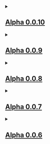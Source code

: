 <details>
<summary><h2><u><strong>Alpha 0.0.10</h2></u></strong></summary>
<p><h5><strong><em>Mods Updated</h5></strong></em>
<ol><li>Sophisticated Storage</li>
<li>Sophisticated Backpacks</li>
<li>Sophisticated Core</li>
<li>Moonlight Lib</li>
<li>Create Crafts & Additions</li>
<li>Fullblock Energistics</li>
<li>CraftPresence</li>
<li>Cobweb</li></ol>
<h5><strong><em>Mods Removed</h5></strong></em>
<ol><li>Eccentric Tome (Few Guide Books was Unneeded)</li>
<li>HammerLib</li></ol>
<h5><strong><em>Mods Added</h5></strong></em>
<ol><li>Custom Portal Builder</li>
<li>Additional Enchanted Miner</li></ol>
<h5><strong><em>Config Updates</h5></strong></em>
<ol><li>Custom Portals for JAMD</li>
<li>Disabled JAMD Portals</li>
<li>Restricted Portals for All Dimensions</li></ol>
<h5><strong><em>Script Updates</h5></strong></em>
<ol><li>Quarry Recipe Modifications</li>
<li>IE Recipe Changes</li>
<li>Powah gating added to Mekanism</li>
<li>Fixed Chest Recipe</p></ol></details>
<details><summary><h2><u><strong>Alpha 0.0.9</h2></u></strong></summary>
<p><h5><strong><em>Mods Update</h5></strong></em>
<ol><li>Fusion</li>
<li>Just Enough Items</li>
<li>TrashSlot</li>
<li>Sophisticated Storage</li>
<li>Sophisticated Core</li>
<li>Sophisticated Backpacks</li>
<li>Moonlight Lib</li>
<li>KleeSlabs</li>
<li>EMI</li>
<li>Balm</li></ol>
<h5><strong><em>Mods Removed</h5></strong></em>
<ol><li>Additional Enchanted Miner</li>
<li>Accelerated Decay</li>
<li>BlockUI</li>
<li>Create Questing</li>
<li>CreateTweaker</li>
<li>Domum Ornamentum</li>
<li>Extra Storage</li>
<li>mutil</li>
<li>Euphoria Patches</li>
<li>Oculus</li>
<li>Reborn Storage</li>
<li>Refined Cooking</li>
<li>Refined Polymorphism</li>
<li>Refined Storage</li>
<li>Refined Stroage Addons</li>
<li>Refined Storage: Requestify</li>
<li>RSInfinityBooster</li>
<li>Universal Grid</li>
<li>Crafttweaker</li>
<li>Iris & Oculus Flywheel Compat</li>
<li>JEITweaker</li>
<li>CreateTweaker</li>
<li>Starter Kit</li>
<li>It's the little things</li>
<li>All The Wood We've Got</li>
<li>Angry Mobs</li>
<li>Apotheosis</li>
<li>Chisel Reborn</li>
<li>Crafting on a Stick</li>
<li>Create Mekanism Ore Excavation</li>
<li>Create Ore Excavation</li>
<li>Flower Patch</li>
<li>Just Another Void Dimension</li>
<li>YUNGS Mods</li>
<li>Distraction Free Recipes</li></ol>
<h5><strong><em>Mods Added</h5></strong></em>
<ol><li>KubeJS</li>
<li>KubeJS Create</li>
<li>KubeJS Powah</li>
<li>KubeJS Mekanism</li>
<li>KubeJS Immersive Engineering</li>
<li>Applied Energistics 2</li>
<li>Applied Energistics 2 Wireless Terminals</li>
<li>Applied Mekanistics</li>
<li>Applied Cooking</li>
<li>AE2 Things</li>
<li>AE2 Network Analyser</li>
<li>AdvancedAE</li>
<li>Polymorphic Energistics</li>
<li>AEInfinityBooster</li>
<li>MEGA Cells</li>
<li>ME Requester</li>
<li>Mekanism Covers</li>
<li>Fullblock Energistics</li>
<li>ProbeJS</li>
<li>Game Stages</li>
<li>LootJS</li>
<li>More Immersive Wires</li>
<li>EMI Enchants</li>
<li>KubeJS Botany Pots</li>
<li>MoreJS</li></ol>
<h5><strong><em>Config Changes</h5></strong></em>
<ol><li>Reverted Ultimine CD</li></ol>
<h5><strong><em>Quest Changes</h5></strong></em>
<ol><li>More Starter Quests</li>
<li>Create Line Expanded</li>
<li>Immersive Line Create <li> Slightly Started</li></ol>
<h5><strong><em>Script Updates</h5></strong></em>
<ol><li>Botany Pots recipes for BuddingCrystals</li>
<li>Recipe changes and refinements started for Create and IE</li>
<li>Converted all CT scripts to KubeJS</li>
<li>Mod Icon and Name handled by KubeJS</p></details>
<details><summary><h2><u><strong>Alpha 0.0.8</h2></u></strong></summary>
<p><h5><strong><em>Mods Updated</h5></strong></em>
<ol><li>Angry Mobs</li>
<li>Draconic Evolution</li>
<li>InsaneLib</li>
<li>Oh The Biomes We've Gone</li>
<li>Sophisticated Backpacks</li>
<li>Sophisticated Core</li>
<li>Sophisticated Storage</li>
<li>Fusion (Connected Textures)</li>
<li>Moonlight Lib</li></ol>
<h5><strong><em>Mods Added</h5></strong></em>
<ol><li>BiomeInfo</li>
<li>Naturalist</li>
<li>Friends&Foes</li>
<li>Waddles</li>
<li>Immersive Engineering</li>
<li>JAOPCA</li>
<li>Just Enough Immersive Multiblocks</li>
<li>Mekanism Tools</li>
<li>Mekanism<li>MoreSolarPanels</li>
<li>Engimatic Graves Fork</li>
<li>CraftPresence</li>
<li>Crafting on a stick</li>
<li>Create Questing</li>
<li>It's the little things</li>
<li>Step</li>
<li>Amplified Nether</li>
<li>Prefab</li>
<li>AllTheLeaks</li>
<li>Radium Reforged</li>
<li>Cull Leaves</li>
<li>Healing Campfire</li>
<li>Snow Under Trees</li>
<li>Tree Harvester</li>
<li>Faster Ladder Climbing</li></ol>
<h5><strong><em>Mods Removed</h5></strong></em>
<ol><li>Nether Ores Plus+</li>
<li>Dynamic Lights</li>
<li>Terralith</li>
<li>Alex's Mobs</li>
<li>Create Recycle Everything</li>
<li>Create Enchantment Industry</li>
<li>Create: Steam 'n' Rails</li>
<li>Create: New Age</li>
<li>Create: Diesel Generators</li>
<li>Botany Pots Tiers</li>
<li>Cable Tiers</li>
<li>Mining Gadgets</li>
<li>Mob Grinding Utils</li>
<li>More Mekanism Processing</li>
<li>Step It Up</li>
<li>Tips</li>
<li>Tool Stats</li>
<li>Simple Discord Rich Presence</li>
<li>GraveStone Mod</li>
<li>Solar Flux Reborn</li>
<li>Create: The Factory Must Grow</li>
<li>Agricraft</li></ol>
<h5><strong><em>Config Changes</h5></strong></em>
<ol><li>Disabled Adventure module from Apotheosis</li>
<li>Building Gadgets config reset</li>
<li>Bee size increased</li>
<li>FTB Ultimine Cooldown</li></ol>
<h5><strong><em>Quests Added</h5></strong></em>
<ol><li>More Intro Quests</li>
<li>Create Line Started</p></details>
<details><summary><h2><u><strong>Alpha 0.0.7</h2></u></strong></summary>
<p><h5><strong><em>Mods Updated</h5></strong></em>
<ol><li>Fzzy Config</li>
<li>Create Stuff & Additions</li></ol>
<h5><strong><em>Mods Added</h5></strong></em>
<ol><li>JustHammers</li>
<li>Progressive Bosses</li>
<li>EMI Ores</li>
<li>Terralith</li>
<li>Create Mekanism Ore Excavation</li>
<li>Nether Ores Plus+</li>
<li>BuddingCrystals</li>
<li>Embeddium</li>
<li>Embedddium++</li>
<li>Oculus</li>
<li>Iris & Oculus Flywheel Compat</li>
<li>Euphoria Patches</li>
<li>Datamancy</li>
<li>Default Options</li>
<li>JEITweaker</li></ol>
<h5><strong><em>Mods Removed</h5></strong></em>
<ol><li>Illagers Wear Armor</li>
<li>Serene Seasons</li>
<li>Structory</li>
<li>Structory: Towers</li>
<li>GlitchCore</li>
<li>Illager Invasion</li>
<li>Just A Raft Mod</li>
<li>Easy Pillagers</li>
<li>Easy Piglins</li>
<li>Biomes O' Plenty</li>
<li>Visuality: Reforged</li>
<li>Villager Names</li>
<li>Animal Feeding Trough</li>
<li>Durability Tooltip</li>
<li>Tetra</li>
<li>Tetranomicon</li>
<li>Better Tag NBT Tips</li></ol>
<h5><strong><em>Config Updates</h5></strong></em>
<ol><li>Disabled /home from FTB Essentials (USE WAYSTONES!)</li>
<li>FTB Ultimine reduce to 32 blocks</li>
<li>Removed durability from tooltips</li>
<li>Large Ore Deposit for Uraninite Added</li>
<li>Custom Budding Quartz for Most Materials</li></ol>
<h5><strong><em>Scripts</h5></strong></em>
<ol><li>Made all tools Unbreakable (Thanks to Darko for his Skyfactory 5 setup)</li>
<li>Unified Sulfur dust from Mekanism and Create: The Factory Must Grow</li></ol>
<h5><strong><em>Misc</h5></strong></em>
<ol><li>Added Resource packs for Repurposed Structures x YUNGS compat</li>
<li>Complementary Shaders</p></details>
<details><summary><h2><u><strong>Alpha 0.0.6</h2></u></strong></summary>
<p><h5><strong><em>Mods Updates</h5></strong></em>
<ol><li>HammerLib</li></ol>
<h5><strong><em>Mods Added</h5></strong></em>
<ol><li>Sneak Through Berries</li>
<li>Obscure Tooltips Fix</li>
<li>Better Tag NBT Tips</li>
<li>Jade Addons</li>
<li>Tetra</li>
<li>Tetranomicon</li>
<li>Crafting Station: JEI Edition</li>
<li>Simple Storage Network</li>
<li>EMI Enchanting</li>
<li>EMIffect</li>
<li>Distraction Free Recipes</li>
<li>More Mekanism Processing</li>
<li>FTB Filter System</li>
<li>FTB XMod Compat</li></ol>
<h5><strong><em>Mods Removed</h5></strong></em>
<ol><li>JAOPCA</li>
<li>Basic Nether/End Ores</li>
<li>JEI Integration</li>
<li>JEITweaker</li>
<li>Tinker's Construct</li>
<li>EMI Enchant</li>
<li>Item Filters</li></ol>
<h5><strong><em>Config Updates</h5></strong></em>
<ol><li>Disabled Login Message from sebastrnlib</li>
<li>FTB Essentials teleport commands config fixed</li>
<li>Current Biome Added to FTB Minimap</li></ol>
<h5><strong><em>Recipe Changes | Recipe Updates</h5></strong></em>
<ol><li>All OTBWG Crating Stations assigned the workbenches tag</li>
<li>Crafting Station takes all workbenches</li>
<li>Added Tags to all Sophisticated Upgrades</li></ol>
<h5><strong><em>Quest Updates</h5></strong></em>
<ol><li>Started writing of the intro quest line</p></details>
